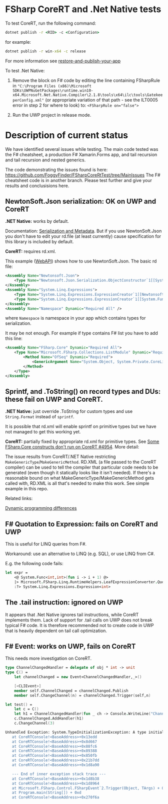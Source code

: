 # FSharp CoreRT and .Net Native tests

To test CoreRT, run the following command:

```cmd
dotnet publish -r <RID> -c <Configuration>
```

for example:
```cmd
dotnet publish -r win-x64 -c release
```

For more information see [restore-and-publish-your-app](https://github.com/dotnet/corert/tree/master/samples/HelloWorld#restore-and-publish-your-app)


To test .Net Native:

1. Remove the block on F# code by editing the line containing FSharpRule in `"C:\Program Files (x86)\Microsoft SDKs\UWPNuGetPackages\runtime.win10-x64.Microsoft.Net.Native.Compiler\2.1.8\tools\x64\ilc\tools\GatekeeperConfig.xml"` (or appropriate variation of that path - see the ILT0005 error in step 2 for where to look) to: `<FSharpRule on="false">`

2. Run the UWP project in release mode.

# Description of current status

We have identified several issues while testing. The main code tested was the F# cheatsheet, a production F# Xamarin.Forms app, and tail recursion and tail recursion and nested generics.

The code demonstrating the issues found is here: https://github.com/FoggyFinder/FSharpCoreRtTest/tree/MainIssues
The F# cheatsheet code is in another branch.
Please test further and give your results and conclusisions here.

## NewtonSoft.Json serialization: OK on UWP and CoreRT

**.NET Native:** works by default.

Documentation: [Serialization and Metadata](https://docs.microsoft.com/en-us/dotnet/framework/net-native/serialization-and-metadata). But if you use NewtonSoft.Json you don't have to edit your rd.file (at least currently) cause specification for this library is included by default.

**CoreRT:** requires rd.xml.

This example ([WebAPI](https://github.com/dotnet/corert/tree/master/samples/WebApi)) shows how to use NewtonSoft.Json. The basic rd file:

```xml
<Assembly Name="Newtonsoft.Json">
    <Type Name="Newtonsoft.Json.Serialization.ObjectConstructor`1[[System.Object,System.Private.CoreLib]]" Dynamic="Required All" />
</Assembly>
<Assembly Name="System.Linq.Expressions">
    <Type Name="System.Linq.Expressions.ExpressionCreator`1[[Newtonsoft.Json.Serialization.ObjectConstructor`1[[System.Object,System.Private.CoreLib]],Newtonsoft.Json]]" Dynamic="Required All" />
    <Type Name="System.Linq.Expressions.ExpressionCreator`1[[System.Func`2[[System.Object,System.Private.CoreLib],[System.Object,System.Private.CoreLib]],System.Private.CoreLib]]" Dynamic="Required All" />
</Assembly>
<Assembly Name="Namespace" Dynamic="Required All" />
```

where `Namespace` is namespace in your app which contains types for serialization.

It may be not enough. For example if type contains F# list you have to add this line:

```xml
<Assembly Name="FSharp.Core" Dynamic="Required All">
    <Type Name="Microsoft.FSharp.Collections.ListModule" Dynamic="Required All">
        <Method Name="OfSeq" Dynamic="Required">
            <GenericArgument Name="System.Object, System.Private.CoreLib" />
        </Method>            
    </Type>
</Assembly>
```

## Sprintf, and .ToString() on record types and DUs: these fail on UWP and CoreRT.

**.NET Native:** just override .ToString for custom types and use `String.Format` instead of `sprintf`.

It is possible that rd.xml will enable sprintf on primitive types but we have not managed to get this working yet.

**CoreRT:** partially fixed by appropriate rd.xml for primitive types. See [Some FSharp.Core constructs don't run on CoreRT #4954](https://github.com/Microsoft/visualfsharp/issues/4954). More detail:

The issue results from CoreRT/.NET Native restricting `MakeGenericType`/`MakeGenericMethod`. RD.XML (a file passed to the CoreRT compiler) can be used to tell the compiler that particular code needs to be generated (even though it statically looks like it isn't needed). If there's a reasonable bound on what MakeGenericType/MakeGenericMethod gets called with, RD.XML is all that's needed to make this work. See simple example in this repo.

Related links:

[Dynamic programming differences](https://docs.microsoft.com/en-us/dotnet/framework/net-native/migrating-your-windows-store-app-to-net-native#dynamic-programming-differences)

## F# Quotation to Expression: fails on CoreRT and UWP

This is useful for LINQ queries from F#.

Workaround: use an alternative to LINQ (e.g. SQL), or use LINQ from C#.

E.g. the following code fails:

```fsharp
let expr = 
    <@ System.Func<int,int>(fun i -> i + 1) @>
    |> Microsoft.FSharp.Linq.RuntimeHelpers.LeafExpressionConverter.QuotationToExpression
    :?> System.Linq.Expressions.Expression<int>
```

## The .tail instruction: ignored on UWP

It appears that .Net Native ignores tail instructions, while CoreRT implements them. Lack of support for .tail calls on UWP does not break typical F# code. It is therefore recommended not to create code in UWP that is heavily dependent on tail call optimization.

## F# Event: works on UWP, fails on CoreRT

This needs more investigation on CoreRT.

```fsharp
type ChannelChangedHandler = delegate of obj * int -> unit
type C() =  
    let channelChanged = new Event<ChannelChangedHandler,_>()

    [<CLIEvent>]    
    member self.ChannelChanged = channelChanged.Publish
    member self.ChangeChannel(n) = channelChanged.Trigger(self,n)

let test() = 
    let c = C()
    let h1 = ChannelChangedHandler(fun _ ch -> Console.WriteLine("Channel = {0}", ch))
    c.ChannelChanged.AddHandler(h1)
    c.ChangeChannel(3)
```

```bash
Unhandled Exception: System.TypeInitializationException: A type initializer threw an exception. To determine which type, inspect the InnerException's StackTrace property. ---> EETypeRva:0x0063BF58: This object cannot be invoked because it was metadata-enabled for browsing only: 'FSLibrary.ChannelChangedHandler.Invoke(System.Object,System.Int32)' For more information, please visit  http://go.microsoft.com/fwlink/?LinkID=616867
   at CoreRTConsole!<BaseAddress>+0x13edd
   at CoreRTConsole!<BaseAddress>+0x8d667
   at CoreRTConsole!<BaseAddress>+0x88fc6
   at CoreRTConsole!<BaseAddress>+0x89388
   at CoreRTConsole!<BaseAddress>+0x850fb
   at CoreRTConsole!<BaseAddress>+0x21b7dd
   at CoreRTConsole!<BaseAddress>+0x1d8a90

   --- End of inner exception stack trace ---
   at CoreRTConsole!<BaseAddress>+0x1d8b38
   at CoreRTConsole!<BaseAddress>+0x1d8964
   at Microsoft.FSharp.Control.FSharpEvent`2.Trigger(Object, TArgs) + 0x23
   at Program.main(String[]) + 0xd
   at CoreRTConsole!<BaseAddress>+0x270f6a
```

